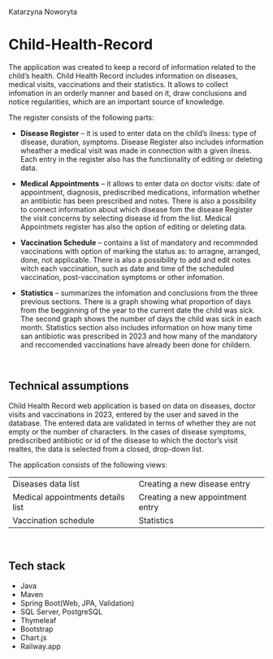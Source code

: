 Katarzyna Noworyta
# Child-Health-Record

The application was created to keep a record of information related to the child’s health. Child Health Record includes information on diseases, medical visits, vaccinations and their statistics. It allows to collect infomation in an orderly manner and based on it, draw conclusions and notice regularities, which are an important source of knowledge. 

The register consists of the following parts:
- <b>Disease Register</b> – it is used to enter data on the child’s ilness: type of disease, duration, symptoms. Disease Register also includes information wheather a medical visit was made in connection with a given ilness. Each entry in the register also has the functionality of editing or deleting data.
  
- <b>Medical Appointments</b> – it allows to enter data on doctor visits: date of appointment, diagnosis, prediscribed medications,  information whether an antibiotic has been prescribed and notes. There is also a possibility to connect information about which disease fom the disease Register the visit concerns by selecting disease id from the list. Medical Appointmets register has also the option of editing or deleting data.
  
- <b>Vaccination Schedule</b> – contains a list of mandatory and recommnded vaccinations with option of marking the status as: to arragne, arranged, done, not applicable. There is also a possibility to add and edit notes witch each vaccination, such as date and time of the scheduled vaccination, post-vaccination symptoms or other infomation.
  
- <b>Statistics</b> – summarizes the infomation and conclusions from the three previous sections. There is a graph showing what proportion of days from the begginning of the year to the current date the child was sick. The second graph shows the number of days the child was sick in each month. Statistics section also includes information on how many time san antibiotic was prescribed in 2023 and how many of the mandatory and reccomended vaccinations have already been done for childern.   
<br>

## Technical assumptions  
Child Health Record web application is based on data on diseases, doctor visits and vaccinations in 2023, entered by the user and saved in the database. The entered data are validated in terms of whether they are not empty or the number of characters. In the cases of disease symptoms, prediscribed antibiotic or id of the disease to which the doctor’s visit realtes, the data is selected from a closed, drop-down list. 

The application consists of the following views: 
<div align="center">
<table border="0">
 <tr>
    <td>Diseases data list </td>
    <td>Creating a new disease entry</td>
 </tr>
   <tr>
    <td>Medical appointments details list </td>
    <td>Creating a new appointment entry </td>
 </tr>
     <tr>
    <td>Vaccination schedule </td>
    <td>Statistics </td>
 </tr>
</table>
</div>
<br>

## Tech stack
- Java
- Maven
- Spring Boot(Web, JPA, Validation)
- SQL Server, PostgreSQL
- Thymeleaf
- Bootstrap
- Chart.js
- Railway.app



